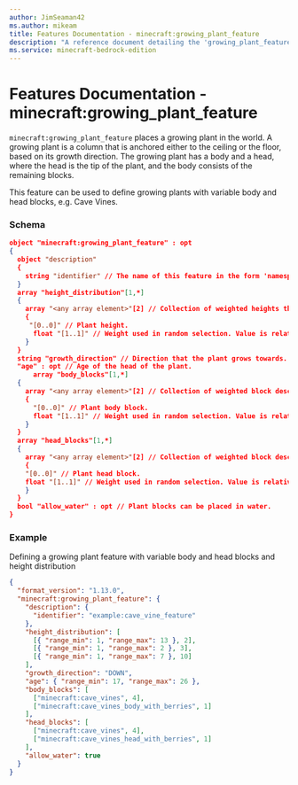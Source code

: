 ```yaml
---
author: JimSeaman42
ms.author: mikeam
title: Features Documentation - minecraft:growing_plant_feature
description: "A reference document detailing the 'growing_plant_feature' feature"
ms.service: minecraft-bedrock-edition
---
```


# Features Documentation - minecraft:growing_plant_feature

`minecraft:growing_plant_feature` places a growing plant in the world. A growing plant is a column that is anchored either to the ceiling or the floor, based on its growth direction. The growing plant has a body and a head, where the head is the tip of the plant, and the body consists of the remaining blocks.

This feature can be used to define growing plants with variable body and head blocks, e.g. Cave Vines.

### Schema

```json
object "minecraft:growing_plant_feature" : opt
{
  object "description"
  {
    string "identifier" // The name of this feature in the form 'namespace_name:feature_name'. 'feature_name' must match the filename.
  }
  array "height_distribution"[1,*]
  {
    array "<any array element>"[2] // Collection of weighted heights that placement will select from.
    {
     "[0..0]" // Plant height.
      float "[1..1]" // Weight used in random selection. Value is relative to other weights in the collection.
    }
  }
  string "growth_direction" // Direction that the plant grows towards. Valid values: UP and DOWN
  "age" : opt // Age of the head of the plant.
      array "body_blocks"[1,*]
  {
    array "<any array element>"[2] // Collection of weighted block descriptor that placement will select from for the body of the plant.
    {
      "[0..0]" // Plant body block.
      float "[1..1]" // Weight used in random selection. Value is relative to other weights in the collection.
    }
  }
  array "head_blocks"[1,*]
  {
    array "<any array element>"[2] // Collection of weighted block descriptor that placement will select from for the head of the plant.
    {
    "[0..0]" // Plant head block.
    float "[1..1]" // Weight used in random selection. Value is relative to other weights in the collection.
    }
  }
  bool "allow_water" : opt // Plant blocks can be placed in water.
}
```

### Example

Defining a growing plant feature with variable body and head blocks and height distribution

```json
{
  "format_version": "1.13.0",
  "minecraft:growing_plant_feature": {
    "description": {
      "identifier": "example:cave_vine_feature"
    },
    "height_distribution": [
      [{ "range_min": 1, "range_max": 13 }, 2],
      [{ "range_min": 1, "range_max": 2 }, 3],
      [{ "range_min": 1, "range_max": 7 }, 10]
    ],
    "growth_direction": "DOWN",
    "age": { "range_min": 17, "range_max": 26 },
    "body_blocks": [
      ["minecraft:cave_vines", 4],
      ["minecraft:cave_vines_body_with_berries", 1]
    ],
    "head_blocks": [
      ["minecraft:cave_vines", 4],
      ["minecraft:cave_vines_head_with_berries", 1]
    ],
    "allow_water": true
  }
}
```
